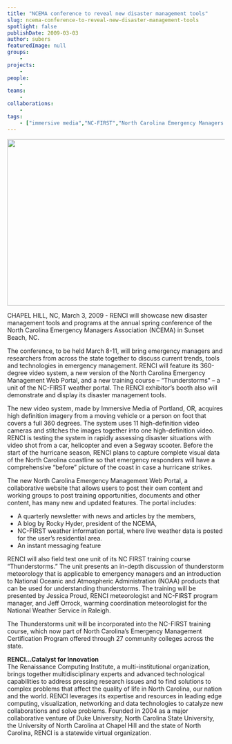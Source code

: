 ```yaml
---
title: "NCEMA conference to reveal new disaster management tools"
slug: ncema-conference-to-reveal-new-disaster-management-tools
spotlight: false
publishDate: 2009-03-03
author: subers
featuredImage: null
groups:
    - 
projects:
    - 
people:
    - 
teams: 
    - 
collaborations:
    - 
tags:
    - ["immersive media","NC-FIRST","North Carolina Emergency Managers Association (NCEMA)"]
---
```

<p><a title="RENCI's Ken Galluppi, left, talks with Doug Hoell, director of the NC Division of Emergency Management, center, and U.S. Rep. David Price of North Carolina's 4th District at last fall's NCEMA conference. The spring conference will be held March 8 - 13 in Sunset Beach." href="http://www.renci.org/wp-content/uploads/2009/03/ncema08.jpg"><img class="size-large wp-image-3136 alignnone" title="RENCI's Ken Galluppi, left, talks with Doug Hoell, director of the NC Division of Emergency Management, center, and U.S. Rep. David Price of North Carolina's 4th District at last fall's NCEMA conference. The spring conference will be held March 8 - 13 in Sunset Beach." src="http://www.renci.org/wp-content/uploads/2009/03/ncema08-630x385.jpg" alt="" width="630" height="385" /></a></p>

<p>CHAPEL HILL, NC, March 3, 2009 - RENCI will showcase new disaster management tools and programs at the annual spring conference of the North Carolina Emergency Managers Association (NCEMA) in Sunset Beach, NC.<!--more--></p>

<p>The conference, to be held March 8-11, will bring emergency managers and researchers from across the state together to discuss current trends, tools and technologies in emergency management. RENCI will feature its 360-degree video system, a new version of the North Carolina Emergency Management Web Portal, and a new training course – “Thunderstorms” – a unit of the NC-FIRST weather portal. The RENCI exhibitor’s booth also will demonstrate and display its disaster management tools.</p>

<p>The new video system, made by Immersive Media of Portland, OR, acquires high definition imagery from a moving vehicle or a person on foot that covers a full 360 degrees. The system uses 11 high-definition video cameras and stitches the images together into one high-definition video. RENCI is testing the system in rapidly assessing disaster situations with video shot from a car, helicopter and even a Segway scooter. Before the start of the hurricane season, RENCI plans to capture complete visual data of the North Carolina coastline so that emergency responders will have a comprehensive “before” picture of the coast in case a hurricane strikes.</p>

<p>The new North Carolina Emergency Management Web Portal, a collaborative website that allows users to post their own content and working groups to post training opportunities, documents and other content, has many new and updated features. The portal includes:</p>


<ul>
		<li> A quarterly newsletter with news and articles by the members, </li>
		<li>A blog by Rocky Hyder, president of the NCEMA, </li>
		<li>NC-FIRST weather information portal, where live weather data is posted for the user’s residential area. </li>
		<li>An instant messaging feature </li>
</ul>


<p>RENCI will also field test one unit of its NC FIRST training course “Thunderstorms.” The unit presents an in-depth discussion of thunderstorm meteorology that is applicable to emergency managers and an introduction to National Oceanic and Atmospheric Administration (NOAA) products that can be used for understanding thunderstorms. The training will be presented by Jessica Proud, RENCI meteorologist and NC-FIRST program manager, and Jeff Orrock, warming coordination meteorologist for the National Weather Service in Raleigh.</p>

<p>The Thunderstorms unit will be incorporated into the NC-FIRST training course, which now part of North Carolina’s Emergency Management Certification Program offered through 27 community colleges across the state.</p>

<p><strong> RENCI…Catalyst for Innovation </strong><br />
 The Renaissance Computing Institute, a multi-institutional organization, brings together multidisciplinary experts and advanced technological capabilities to address pressing research issues and to find solutions to complex problems that affect the quality of life in North Carolina, our nation and the world. RENCI leverages its expertise and resources in leading edge computing, visualization, networking and data technologies to catalyze new collaborations and solve problems. Founded in 2004 as a major collaborative venture of Duke University, North Carolina State University, the University of North Carolina at Chapel Hill and the state of North Carolina, RENCI is a statewide virtual organization.</p>

